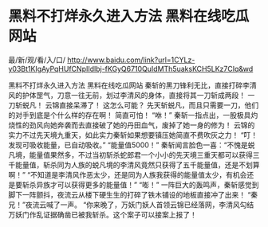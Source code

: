 # 黑料不打烊永久进入方法 黑料在线吃瓜网站

最/新/观/看/入/口/ http://www.baidu.com/link?url=1CYLz-y03Bt1KIgAyPqHUfCNpIIdlbj-fKGyQ6710QuIdMTh5uaksKCH5LKz7CIq&wd

黑料不打烊永久进入方法 黑料在线吃瓜网站
 秦斩的黑刀锋利无比，直接打碎李清风的护体罡气，刀意一往无前，划过李清风的身体，直接将其一刀斩成两段！
    一刀斩蜕凡！
    云锦直接呆滞了！
    这怎么可能？
    先天斩蜕凡，而且只需要一刀，他们的对手到底是个什么样的存在啊！
    简直可怕！
    “咻！”
    秦斩一指点出，一股极具灼烧性的劲风向她奔袭而去直接破了她的丹田血气，废掉了她一身的修为！
    云锦的实力不过先天境九重天，如此实力秦斩如果想要镇压她简直不费吹灰之力！
    “叮！发现可吸收能量，已自动吸收。”
    “能量值5000！”
    秦斩闻言脸色一喜：“不愧是蜕凡境，能量值果然多，不过当初斩杀蛇郎君一个小小的先天境三重天都可以获得三千能量值，斩杀同为人族的蜕凡境的李清风竟然只获得了五千能量值，还是不划算啊！”
    “不知道是李清风作恶太少，还是同为人族我获得的能量值太少，有机会还是要斩杀异族才可以获得更多的能量值！”
    “嘭！”
    一阵巨大的轰鸣声，秦斩感觉到脚下一阵颤抖，夜流云从楼下硬生生的打碎了铁木铺设的地板直接冲了出来！
    “秦兄！”夜流云喊了一声。
    “你来晚了，万妖门妖人首领云锦已经落网，李清风勾结万妖门作乱证据确凿已被我斩杀。这个案子可以接案上报了！

